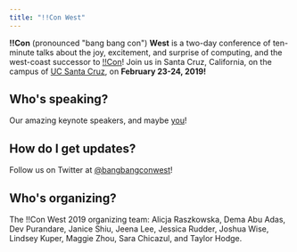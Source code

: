 ```yaml
---
title: "!!Con West"
---
```


**!!Con** (pronounced "bang bang con") **West** is a two-day conference of ten-minute talks about the joy, excitement, and surprise of computing, and the west-coast successor to [!!Con](http://bangbangcon.com/)!  Join us in Santa Cruz, California, on the campus of [UC Santa Cruz](https://www.ucsc.edu/), on **February 23-24, 2019!**

## Who's speaking?

Our amazing keynote speakers, and maybe [you](/cfp/)!

## How do I get updates?

Follow us on Twitter at [@bangbangconwest](https://twitter.com/bangbangconwest)!

## Who's organizing?

The !!Con West 2019 organizing team: Alicja Raszkowska, Dema Abu Adas, Dev Purandare, Janice Shiu, Jeena Lee, Jessica Rudder, Joshua Wise, Lindsey Kuper, Maggie Zhou, Sara Chicazul, and Taylor Hodge.

<!--
Add this once we have a good way for sponsors to get in touch.

## Who's sponsoring?

Interested in sponsoring !!Con West?  Get in touch!
-->

